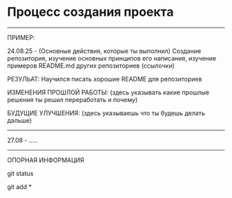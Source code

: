 # Процесс создания проекта

---
ПРИМЕР: 

24.08.25 - (Основные действия, которые ты выполнил) Создание репозитория, изучение основных принципов его написания, изучение примеров README.md других репозиториев (ссылочки)

РЕЗУЛЬАТ: Научился писать хорошие README для репозиториев

ИЗМЕНЕНИЯ ПРОШЛОЙ РАБОТЫ: (здесь указывать какие прошлые решения ты решил переработать и почему)

БУДУЩИЕ УЛУЧШЕНИЯ: (здесь указываешь что ты будешь делать дальше)

---

27.08 - .....









---

ОПОРНАЯ ИНФОРМАЦИЯ

git status

git add *

